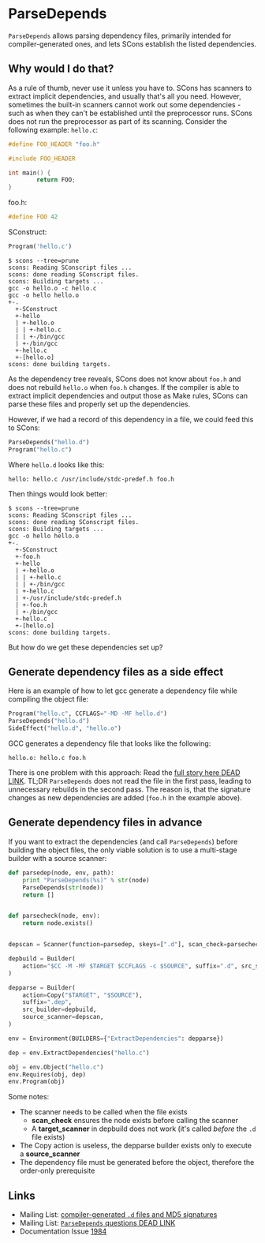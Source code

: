 # ParseDepends
`ParseDepends` allows parsing dependency files, primarily intended for compiler-generated ones, and lets SCons establish the listed dependencies.  

## Why would I do that?
As a rule of thumb, never use it unless you have to. SCons has scanners to extract implicit dependencies, and usually that's all you need. However, sometimes the built-in scanners cannot work out some dependencies - such as when they can't be established until the preprocessor runs. SCons does not run the preprocessor as part of its scanning. Consider the following example: `hello.c`: 

```cpp
#define FOO_HEADER "foo.h"

#include FOO_HEADER

int main() {
        return FOO;
}
```
foo.h:

```cpp
#define FOO 42
```

SConstruct: 

```python
Program('hello.c')
```

```console
$ scons --tree=prune
scons: Reading SConscript files ...
scons: done reading SConscript files.
scons: Building targets ...
gcc -o hello.o -c hello.c
gcc -o hello hello.o
+-.
  +-SConstruct
  +-hello
  | +-hello.o
  | | +-hello.c
  | | +-/bin/gcc
  | +-/bin/gcc
  +-hello.c
  +-[hello.o]
scons: done building targets.
```

As the dependency tree reveals, SCons does not know about `foo.h` and does not rebuild `hello.o` when `foo.h` changes.  If the compiler is able to extract implicit dependencies and output those as Make rules, SCons can parse these files and properly set up the dependencies. 

However, if we had a record of this dependency in a file, we could feed this to SCons:

```python
ParseDepends("hello.d")
Program("hello.c")
```

Where `hello.d` looks like this:
```make
hello: hello.c /usr/include/stdc-predef.h foo.h
```

Then things would look better:

```console
$ scons --tree=prune
scons: Reading SConscript files ...
scons: done reading SConscript files.
scons: Building targets ...
gcc -o hello hello.o
+-.
  +-SConstruct
  +-foo.h
  +-hello
  | +-hello.o
  | | +-hello.c
  | | +-/bin/gcc
  | +-hello.c
  | +-/usr/include/stdc-predef.h
  | +-foo.h
  | +-/bin/gcc
  +-hello.c
  +-[hello.o]
scons: done building targets.
```

But how do we get these dependencies set up?

## Generate dependency files as a side effect

Here is an example of how to let gcc generate a dependency file while compiling the object file:

```python 
Program("hello.c", CCFLAGS="-MD -MF hello.d")
ParseDepends("hello.d")
SideEffect("hello.d", "hello.o")
```

GCC generates a dependency file that looks like the following:

```console
hello.o: hello.c foo.h
```

There is one problem with this approach: Read the [full story here DEAD LINK](http://scons.tigris.org/servlets/ReadMsg?listName=dev&msgNo=709). TL;DR `ParseDepends` does not read the file in the first pass, leading to unnecessary rebuilds in the second pass. The reason is, that the signature changes as new dependencies are added (`foo.h` in the example above). 

## Generate dependency files in advance
If you want to extract the dependencies (and call `ParseDepends`) before building the object files, the only viable solution is to use a multi-stage builder with a source scanner: 

```python 
def parsedep(node, env, path):
    print "ParseDepends(%s)" % str(node)
    ParseDepends(str(node))
    return []


def parsecheck(node, env):
    return node.exists()


depscan = Scanner(function=parsedep, skeys=[".d"], scan_check=parsecheck)

depbuild = Builder(
    action="$CC -M -MF $TARGET $CCFLAGS -c $SOURCE", suffix=".d", src_suffix=".c"
)

depparse = Builder(
    action=Copy("$TARGET", "$SOURCE"),
    suffix=".dep",
    src_builder=depbuild,
    source_scanner=depscan,
)

env = Environment(BUILDERS={"ExtractDependencies": depparse})

dep = env.ExtractDependencies("hello.c")

obj = env.Object("hello.c")
env.Requires(obj, dep)
env.Program(obj)
```

Some notes:

* The scanner needs to be called when the file exists 
    * **scan_check** ensures the node exists before calling the scanner 
    * A **target_scanner** in depbuild does not work (it's called _before_ the `.d` file exists) 
* The Copy action is useless, the depparse builder exists only to execute a **source_scanner** 
* The dependency file must be generated before the object, therefore the order-only prerequisite 

## Links

* Mailing List: [compiler-generated `.d` files and MD5 signatures](http://scons.tigris.org/servlets/ReadMsg?listName=dev&msgNo=709) 
* Mailing List: [`ParseDepends` questions DEAD LINK](http://scons.tigris.org/servlets/ReadMsg?listName=dev&msgNo=5359)
* Documentation Issue [1984](https://github.com/SCons/scons/issues/1984)
